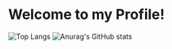 # Welcome to my Profile!

![Top Langs](https://github-readme-stats.vercel.app/api/top-langs/?username=SlickFromMars&layout=compact)
![Anurag's GitHub stats](https://github-readme-stats.vercel.app/api?username=SlickFromMars&theme=default&show_icons=true)
